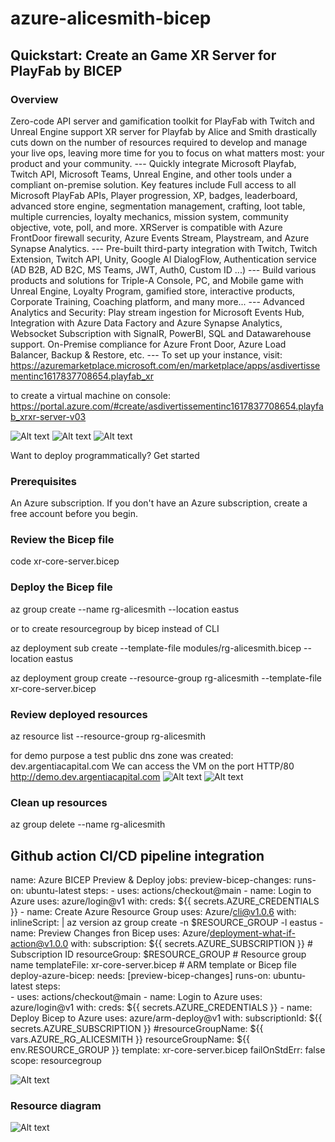 # azure-alicesmith-bicep

## Quickstart: Create an Game XR Server for PlayFab by BICEP

### Overview
Zero-code API server and gamification toolkit for PlayFab with Twitch and Unreal Engine support
XR server for Playfab by Alice and Smith drastically cuts down on the number of resources required to develop and manage your live ops, leaving more time for you to focus on what matters most: your product and your community. --- Quickly integrate Microsoft Playfab, Twitch API, Microsoft Teams, Unreal Engine, and other tools under a compliant on-premise solution. Key features include Full access to all Microsoft PlayFab APIs, Player progression, XP, badges, leaderboard, advanced store engine, segmentation management, crafting, loot table, multiple currencies, loyalty mechanics, mission system, community objective, vote, poll, and more. XRServer is compatible with Azure FrontDoor firewall security, Azure Events Stream, Playstream, and Azure Synapse Analytics. --- Pre-built third-party integration with Twitch, Twitch Extension, Twitch API, Unity, Google AI DialogFlow, Authentication service (AD B2B, AD B2C, MS Teams, JWT, Auth0, Custom ID ...) --- Build various products and solutions for Triple-A Console, PC, and Mobile game with Unreal Engine, Loyalty Program, gamified store, interactive products, Corporate Training, Coaching platform, and many more... --- Advanced Analytics and Security: Play stream ingestion for Microsoft Events Hub, Integration with Azure Data Factory and Azure Synapse Analytics, Websocket Subscription with SignalR, PowerBI, SQL and Datawarehouse support. On-Premise compliance for Azure Front Door, Azure Load Balancer, Backup & Restore, etc. --- To set up your instance, visit: https://azuremarketplace.microsoft.com/en/marketplace/apps/asdivertissementinc1617837708654.playfab_xr

to create a virtual machine on console:
https://portal.azure.com/#create/asdivertissementinc1617837708654.playfab_xrxr-server-v03


![Alt text](image-1.png)
![Alt text](image-2.png)
![Alt text](image-3.png)

Want to deploy programmatically? Get started


### Prerequisites
An Azure subscription. If you don't have an Azure subscription, create a free account before you begin.


### Review the Bicep file

code xr-core-server.bicep



### Deploy the Bicep file
az group create --name rg-alicesmith --location eastus

or to create resourcegroup by bicep instead of CLI

az deployment sub create --template-file modules/rg-alicesmith.bicep --location eastus

az deployment group create --resource-group rg-alicesmith --template-file xr-core-server.bicep


### Review deployed resources

az resource list --resource-group rg-alicesmith

for demo purpose a test public dns zone was created:   dev.argentiacapital.com
We can access the VM on the port HTTP/80 
http://demo.dev.argentiacapital.com
![Alt text](image-4.png)
![Alt text](image-5.png)

### Clean up resources
az group delete --name rg-alicesmith


## Github action CI/CD pipeline integration


name: Azure BICEP Preview & Deploy
jobs:
  preview-bicep-changes:
    runs-on: ubuntu-latest
    steps:
    - uses: actions/checkout@main
    - name: Login to Azure
      uses: azure/login@v1
      with:
        creds: ${{ secrets.AZURE_CREDENTIALS }}
    - name: Create Azure Resource Group
      uses: Azure/cli@v1.0.6
      with:
        inlineScript: |
          az version
          az group create -n $RESOURCE_GROUP -l eastus
    - name: Preview Changes fron Bicep
      uses: Azure/deployment-what-if-action@v1.0.0
      with:
        subscription: ${{ secrets.AZURE_SUBSCRIPTION }} # Subscription ID
        resourceGroup: $RESOURCE_GROUP # Resource group name
        templateFile: xr-core-server.bicep # ARM template or Bicep file
  deploy-azure-bicep:
    needs: [preview-bicep-changes]
    runs-on: ubuntu-latest
    steps:    
      - uses: actions/checkout@main
      - name: Login to Azure
        uses: azure/login@v1
        with:
          creds: ${{ secrets.AZURE_CREDENTIALS }}
      - name: Deploy Bicep to Azure
        uses: azure/arm-deploy@v1
        with:
          subscriptionId: ${{ secrets.AZURE_SUBSCRIPTION }}
          #resourceGroupName: ${{ vars.AZURE_RG_ALICESMITH }}
          resourceGroupName: ${{ env.RESOURCE_GROUP }}
          template: xr-core-server.bicep
          failOnStdErr: false
          scope: resourcegroup



![Alt text](image-6.png)


### Resource diagram
![Alt text](image.png)
